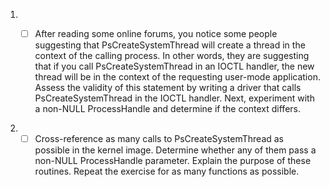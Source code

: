 1. - [ ] After reading some online forums, you notice some people suggesting
		 that PsCreateSystemThread will create a thread in the context of the
		 calling process. In other words, they are suggesting that if you call 
		 PsCreateSystemThread in an IOCTL handler, the new thread will be in 
		 the context of the requesting user-mode application. Assess the
		 validity of this statement by writing a driver that calls 
		 PsCreateSystemThread in the IOCTL handler. Next, experiment with a
		 non-NULL ProcessHandle and determine if the context differs.


2. - [ ] Cross-reference as many calls to PsCreateSystemThread as possible in 
		 the kernel image. Determine whether any of them pass a non-NULL
		 ProcessHandle parameter. Explain the purpose of these routines. Repeat 
		 the exercise for as many functions as possible.
